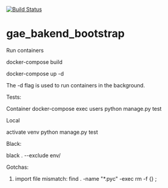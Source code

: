 [![Build Status](https://travis-ci.org/olegnatsevsky/gae_backend_bootstrap.svg?branch=master)](https://travis-ci.org/olegnatsevsky/gae_backend_bootstrap)

# gae_bakend_bootstrap

Run containers

docker-compose build

docker-compose up -d

The -d flag is used to run containers in the background.

Tests:

Container
docker-compose exec users python manage.py test

Local

activate venv
python manage.py test


Black:

black . --exclude env/

Gotchas:

1. import file mismatch:
find . -name "*.pyc" -exec rm -f {} \;
